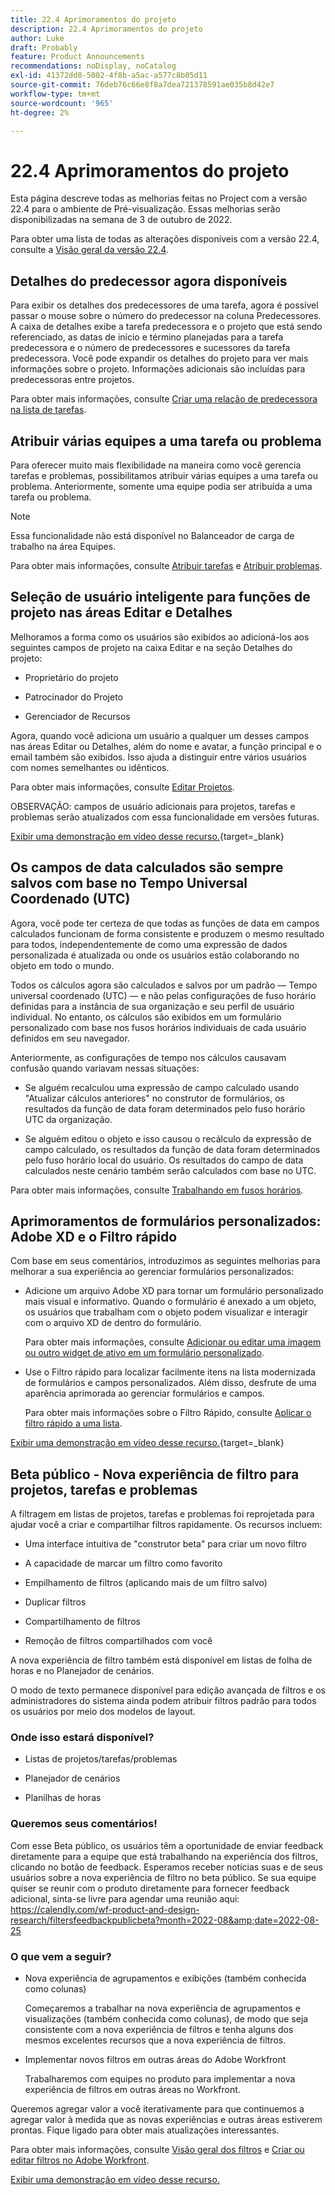 ```yaml
---
title: 22.4 Aprimoramentos do projeto
description: 22.4 Aprimoramentos do projeto
author: Luke
draft: Probably
feature: Product Announcements
recommendations: noDisplay, noCatalog
exl-id: 41372dd8-5002-4f8b-a5ac-a577c8b05d11
source-git-commit: 76deb76c66e8f8a7dea721378591ae035b8d42e7
workflow-type: tm+mt
source-wordcount: '965'
ht-degree: 2%

---
```


# 22.4 Aprimoramentos do projeto

Esta página descreve todas as melhorias feitas no Project com a versão 22.4 para o ambiente de Pré-visualização. Essas melhorias serão disponibilizadas na semana de 3 de outubro de 2022.

Para obter uma lista de todas as alterações disponíveis com a versão 22.4, consulte a [Visão geral da versão 22.4](/help/quicksilver/product-announcements/product-releases/22.4-release-activity/22-4-release-overview.md).

## Detalhes do predecessor agora disponíveis

Para exibir os detalhes dos predecessores de uma tarefa, agora é possível passar o mouse sobre o número do predecessor na coluna Predecessores. A caixa de detalhes exibe a tarefa predecessora e o projeto que está sendo referenciado, as datas de início e término planejadas para a tarefa predecessora e o número de predecessores e sucessores da tarefa predecessora. Você pode expandir os detalhes do projeto para ver mais informações sobre o projeto. Informações adicionais são incluídas para predecessoras entre projetos.

Para obter mais informações, consulte [Criar uma relação de predecessora na lista de tarefas](/help/quicksilver/manage-work/tasks/use-prdcssrs/create-predecessors-on-task-list.md).

## Atribuir várias equipes a uma tarefa ou problema

Para oferecer muito mais flexibilidade na maneira como você gerencia tarefas e problemas, possibilitamos atribuir várias equipes a uma tarefa ou problema. Anteriormente, somente uma equipe podia ser atribuída a uma tarefa ou problema.

>[!NOTE]
>
>Essa funcionalidade não está disponível no Balanceador de carga de trabalho na área Equipes.

Para obter mais informações, consulte [Atribuir tarefas](/help/quicksilver/manage-work/tasks/assign-tasks/assign-tasks.md) e [Atribuir problemas](/help/quicksilver/manage-work/issues/manage-issues/assign-issues.md).

## Seleção de usuário inteligente para funções de projeto nas áreas Editar e Detalhes

Melhoramos a forma como os usuários são exibidos ao adicioná-los aos seguintes campos de projeto na caixa Editar e na seção Detalhes do projeto:

* Proprietário do projeto

* Patrocinador do Projeto

* Gerenciador de Recursos

Agora, quando você adiciona um usuário a qualquer um desses campos nas áreas Editar ou Detalhes, além do nome e avatar, a função principal e o email também são exibidos. Isso ajuda a distinguir entre vários usuários com nomes semelhantes ou idênticos.

Para obter mais informações, consulte [Editar Projetos](/help/quicksilver/manage-work/projects/manage-projects/edit-projects.md).

OBSERVAÇÃO: campos de usuário adicionais para projetos, tarefas e problemas serão atualizados com essa funcionalidade em versões futuras.

[Exibir uma demonstração em vídeo desse recurso.](https://video.tv.adobe.com/v/3412390/){target=_blank}

## Os campos de data calculados são sempre salvos com base no Tempo Universal Coordenado (UTC)

Agora, você pode ter certeza de que todas as funções de data em campos calculados funcionam de forma consistente e produzem o mesmo resultado para todos, independentemente de como uma expressão de dados personalizada é atualizada ou onde os usuários estão colaborando no objeto em todo o mundo.

Todos os cálculos agora são calculados e salvos por um padrão — Tempo universal coordenado (UTC) — e não pelas configurações de fuso horário definidas para a instância de sua organização e seu perfil de usuário individual. No entanto, os cálculos são exibidos em um formulário personalizado com base nos fusos horários individuais de cada usuário definidos em seu navegador.

Anteriormente, as configurações de tempo nos cálculos causavam confusão quando variavam nessas situações:

* Se alguém recalculou uma expressão de campo calculado usando &quot;Atualizar cálculos anteriores&quot; no construtor de formulários, os resultados da função de data foram determinados pelo fuso horário UTC da organização.

* Se alguém editou o objeto e isso causou o recálculo da expressão de campo calculado, os resultados da função de data foram determinados pelo fuso horário local do usuário. Os resultados do campo de data calculados neste cenário também serão calculados com base no UTC.

Para obter mais informações, consulte [Trabalhando em fusos horários](/help/quicksilver/workfront-basics/tips-tricks-and-troubleshooting/working-across-timezones.md).

## Aprimoramentos de formulários personalizados: Adobe XD e o Filtro rápido

Com base em seus comentários, introduzimos as seguintes melhorias para melhorar a sua experiência ao gerenciar formulários personalizados:

* Adicione um arquivo Adobe XD para tornar um formulário personalizado mais visual e informativo. Quando o formulário é anexado a um objeto, os usuários que trabalham com o objeto podem visualizar e interagir com o arquivo XD de dentro do formulário.

  Para obter mais informações, consulte [Adicionar ou editar uma imagem ou outro widget de ativo em um formulário personalizado](/help/quicksilver/administration-and-setup/customize-workfront/create-manage-custom-forms/add-widget-or-edit-its-properties-in-a-custom-form.md).

* Use o Filtro rápido para localizar facilmente itens na lista modernizada de formulários e campos personalizados. Além disso, desfrute de uma aparência aprimorada ao gerenciar formulários e campos.

  Para obter mais informações sobre o Filtro Rápido, consulte [Aplicar o filtro rápido a uma lista](/help/quicksilver/workfront-basics/navigate-workfront/use-lists/apply-quick-filter-list.md).

[Exibir uma demonstração em vídeo desse recurso.](https://video.tv.adobe.com/v/3412469/){target=_blank}

## Beta público - Nova experiência de filtro para projetos, tarefas e problemas

A filtragem em listas de projetos, tarefas e problemas foi reprojetada para ajudar você a criar e compartilhar filtros rapidamente. Os recursos incluem:

* Uma interface intuitiva de &quot;construtor beta&quot; para criar um novo filtro

* A capacidade de marcar um filtro como favorito

* Empilhamento de filtros (aplicando mais de um filtro salvo)

* Duplicar filtros

* Compartilhamento de filtros

* Remoção de filtros compartilhados com você


A nova experiência de filtro também está disponível em listas de folha de horas e no Planejador de cenários.

O modo de texto permanece disponível para edição avançada de filtros e os administradores do sistema ainda podem atribuir filtros padrão para todos os usuários por meio dos modelos de layout.

### Onde isso estará disponível?

* Listas de projetos/tarefas/problemas

* Planejador de cenários

* Planilhas de horas


### Queremos seus comentários!

Com esse Beta público, os usuários têm a oportunidade de enviar feedback diretamente para a equipe que está trabalhando na experiência dos filtros, clicando no botão de feedback. Esperamos receber notícias suas e de seus usuários sobre a nova experiência de filtro no beta público. Se sua equipe quiser se reunir com o produto diretamente para fornecer feedback adicional, sinta-se livre para agendar uma reunião aqui: https://calendly.com/wf-product-and-design-research/filtersfeedbackpublicbeta?month=2022-08&amp;date=2022-08-25

### O que vem a seguir?

* Nova experiência de agrupamentos e exibições (também conhecida como colunas)

  Começaremos a trabalhar na nova experiência de agrupamentos e visualizações (também conhecida como colunas), de modo que seja consistente com a nova experiência de filtros e tenha alguns dos mesmos excelentes recursos que a nova experiência de filtros.

* Implementar novos filtros em outras áreas do Adobe Workfront

  Trabalharemos com equipes no produto para implementar a nova experiência de filtros em outras áreas no Workfront.


Queremos agregar valor a você iterativamente para que continuemos a agregar valor à medida que as novas experiências e outras áreas estiverem prontas. Fique ligado para obter mais atualizações interessantes.

Para obter mais informações, consulte [Visão geral dos filtros](/help/quicksilver/reports-and-dashboards/reports/reporting-elements/filters-overview.md) e [Criar ou editar filtros no Adobe Workfront](/help/quicksilver/reports-and-dashboards/reports/reporting-elements/create-filters.md).

[Exibir uma demonstração em vídeo desse recurso.](https://video.tv.adobe.com/v/3412391/)
